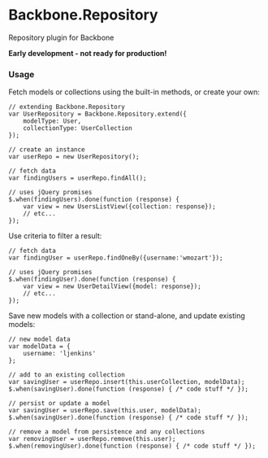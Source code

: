 Backbone.Repository
===================

Repository plugin for Backbone

**Early development - not ready for production!**

### Usage

Fetch models or collections using the built-in methods, or create your own:

    // extending Backbone.Repository
    var UserRepository = Backbone.Repository.extend({
        modelType: User,
        collectionType: UserCollection
    });

    // create an instance
    var userRepo = new UserRepository();

    // fetch data
    var findingUsers = userRepo.findAll();

    // uses jQuery promises
    $.when(findingUsers).done(function (response) {
        var view = new UsersListView({collection: response});
        // etc...
    });

Use criteria to filter a result:

    // fetch data
    var findingUser = userRepo.findOneBy({username:'wmozart'});

    // uses jQuery promises
    $.when(findingUser).done(function (response) {
        var view = new UserDetailView({model: response});
        // etc...
    });

Save new models with a collection or stand-alone, and update existing models:

    // new model data
    var modelData = {
        username: 'ljenkins'
    };

    // add to an existing collection
    var savingUser = userRepo.insert(this.userCollection, modelData);
    $.when(savingUser).done(function (response) { /* code stuff */ });

    // persist or update a model
    var savingUser = userRepo.save(this.user, modelData);
    $.when(savingUser).done(function (response) { /* code stuff */ });

    // remove a model from persistence and any collections
    var removingUser = userRepo.remove(this.user);
    $.when(removingUser).done(function (response) { /* code stuff */ });
